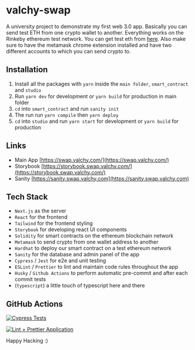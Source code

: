 # valchy-swap

A university project to demonstrate my first web 3.0 app. Basically you can send test ETH from one crypto wallet to another. Everything works on the Rinkeby ethereum test network. You can get test eth from [here](https://faucets.chain.link/rinkeby). Also make sure to have the metamask chrome extension installed and have two different accounts to which you can send crypto to.

## Installation

1. Install all the packages with `yarn` inside the `main folder`, `smart_contract` and `studio`
2. Run `yarn dev` for development or `yarn build` for production in main folder
3. `cd` into `smart_contract` and run `sanity init`
4. The run run `yarn compile` then `yarn deploy`
5. `cd` into `studio` and run `yarn start` for development or `yarn build` for production

## Links

-   Main App [https://swap.valchy.com/](https://swap.valchy.com/)
-   Storybook [https://storybook.swap.valchy.com/](https://storybook.swap.valchy.com/)
-   Sanity [https://sanity.swap.valchy.com](https://sanity.swap.valchy.com)

## Tech Stack

-   `Next.js` as the server
-   `React` for the frontend
-   `Tailwind` for the frontend styling
-   `Storybook` for developing react UI components
-   `Solidity` for smart contracts on the ethereum blockchain network
-   `Metamask` to send crypto from one wallet address to another
-   `Hardhat` to deploy our smart contract on a test ethereum network
-   `Sanity` for the database and admin panel of the app
-   `Cypress` / `Jest` for e2e and unit testing
-   `ESLint` / `Prettier` to lint and maintain code rules throughout the app
-   `Husky` / `Github Actions` to perform automatic pre-commit and after each commit tests
-   (`typescript`) a little touch of typescript here and there

## GitHub Actions

[![Cypress Tests](https://github.com/Valchy/valchy-swap/actions/workflows/cypress-test-node.js.yml/badge.svg)](https://github.com/Valchy/valchy-swap/actions/workflows/cypress-test-node.js.yml)

[![Lint + Prettier Application](https://github.com/Valchy/valchy-swap/actions/workflows/lint-prettier-node.js.yml/badge.svg)](https://github.com/Valchy/valchy-swap/actions/workflows/lint-prettier-node.js.yml)

Happy Hacking :)
